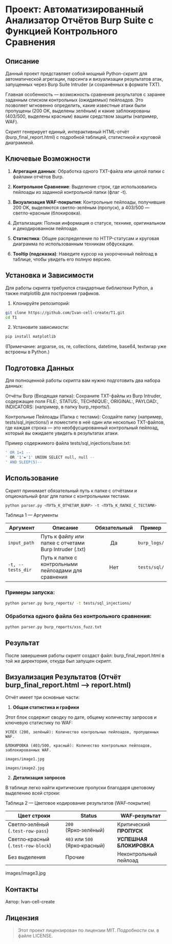 # Проект: Автоматизированный Анализатор Отчётов Burp Suite с Функцией Контрольного Сравнения

## Описание

Данный проект представляет собой мощный Python-скрипт для автоматической агрегации, парсинга и визуализации результатов атак, запущенных через Burp Suite Intruder (и сохранённых в формате TXT).

Главная особенность — возможность сравнения результатов с заранее заданным списком контрольных (ожидаемых) пейлоадов. Это позволяет мгновенно определить, какие известные атаки были пропущены (200 OK, выделены зелёным) и какие заблокированы (403/500, выделены красным) вашим средством защиты (например, WAF).

Скрипт генерирует единый, интерактивный HTML-отчёт (burp_final_report.html) с подробной таблицей, статистикой и круговой диаграммой.

## Ключевые Возможности

1. **Агрегация данных**: Обработка одного TXT-файла или целой папки с файлами отчётов Burp.

2. **Контрольное Сравнение**: Выделение строк, где использовались пейлоады из заданной контрольной папки (флаг -t).

3. **Визуализация WAF-покрытия**: Контрольные пейлоады, получившие 200 OK, выделяются светло-зелёным (пропуск), а 403/500 — светло-красным (блокировка).

4. Детализация: Полная информация о статусе, технике, оригинальном и декодированном пейлоаде.

5. **Статистика**: Общее распределение по HTTP-статусам и круговая диаграмма по использованным техникам обфускации.

6. **Tooltip (подсказка)**: Наведите курсор на укороченный пейлоад в таблице, чтобы увидеть его полную версию.

## Установка и Зависимости

Для работы скрипта требуются стандартные библиотеки Python, а также matplotlib для построения графиков.

1. Клонируйте репозиторий:

```bash
git clone https://github.com/Ivan-cell-create/T1.git
cd T1
```

2. Установите зависимости:

```bash
pip install matplotlib
```
(Примечание: argparse, os, re, collections, datetime, base64, textwrap уже встроены в Python.)

## Подготовка Данных

Для полноценной работы скрипта вам нужно подготовить два набора данных:

Отчёты Burp (Входящая папка):
Сохраните TXT-файлы из Burp Intruder, содержащие поля FILE:, STATUS:, TECHNIQUE:, ORIGINAL:, PAYLOAD:, INDICATORS: (например, в папку burp_reports/).

Контрольные Пейлоады (Папка с тестами):
Создайте папку (например, tests/sql_injections/) и поместите в неё один или несколько TXT-файлов, где каждая строка — это необфусцированный контрольный пейлоад, который вы ожидаете увидеть в результатах атаки.

Пример содержимого файла tests/sql_injections/base.txt:

```bash
' OR 1=1 -- 
' OR '1'='1' UNION SELECT null, null --
' AND SLEEP(5)--
```

## Использование

Скрипт принимает обязательный путь к папке с отчётами и опциональный флаг для папки с контрольными тестами.

```bash
python parser.py <ПУТЬ_К_ОТЧЕТАМ_BURP> -t <ПУТЬ_К_ПАПКЕ_С_ТЕСТАМИ>
```

Таблица 1 — Аргументы

| Аргумент          | Описание                                               | Обязательный | Пример       |
| ----------------- | ------------------------------------------------------ | :----------: | ------------ |
| `input_path`      | Путь к файлу или папке с отчетами Burp Intruder (.txt) |      Да      | `burp_logs/` |
| `-t, --tests_dir` | Путь к папке с контрольными пейлоадами для сравнения   |      Нет     | `tests/sql/` |

### Примеры запуска:

```bash
python parser.py burp_reports/ -t tests/sql_injections/
```

### Обработка одного файла без контрольного сравнения:

```bash
python parser.py burp_reports/xss_fuzz.txt
```

## Результат

После завершения работы скрипт создаст файл: burp_final_report.html в той же директории, откуда был запущен скрипт.

## Визуализация Результатов (Отчёт burp_final_report.html --> report.html)

Отчёт имеет три основные части:

1. **Общая статистика и графики**

Этот блок содержит сводку по дате, общему количеству запросов и ключевую статистику по WAF:

    УСПЕХ (200, зелёный): Количество контрольных пейлоадов, пропущенных WAF.

    БЛОКИРОВКА (403/500, красный): Количество контрольных пейлоадов, заблокированных WAF.

    images/image1.jpg

    images/image2.jpg

2. **Детализация запросов**

В таблице легко найти критические пропуски благодаря цветовому выделению всей строки:

Таблица 2 — Цветовое кодирование результатов (WAF‑покрытие)

| Цвет строки                        | Status                         | WAF‑результат           |
| ---------------------------------- | ------------------------------ | ----------------------- |
| Светло‑зелёный (`.test-row-pass`)  | `200` (Ярко‑зелёный)           | Критический **ПРОПУСК** |
| Светло‑красный (`.test-row-block`) | `403` или `500` (Ярко‑красный) | **УСПЕШНАЯ БЛОКИРОВКА** |
| Без выделения                      | Прочие                         | Неконтрольный пейлоад   |

images/image3.jpg

## Контакты

Автор: Ivan-cell-create

## Лицензия

> Этот проект лицензирован по лицензии MIT. Подробности см. в файле LICENSE.

